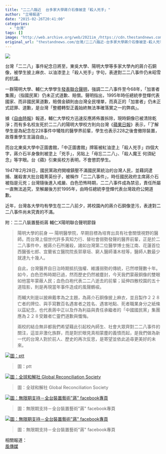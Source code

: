 ```yaml
---
title: "二二八臨近  台多家大學蔣介石像被塗「殺人兇手」"
author: "立場報道"
date: "2015-02-26T20:41:00"
categories:
  - "台灣"
tags: []
image: "http://web.archive.org/web/2021im_/https://cdn.thestandnews.com/media/photos/cache/228-01_y07WB_1200x0.png"
original_url: "thestandnews.com/台灣/二二八臨近-台多家大學蔣介石像被塗-殺人兇手"
---
```

![](http://web.archive.org/web/2021im_/https://cdn.thestandnews.com/media/photos/cache/228-01_y07WB_1200x0.png)

台灣「二二八」事件紀念日將至，東吳大學、陽明大學等多家大學內的蔣介石銅像，被學生披上麻衣、以油漆塗上「殺人兇手」字句，表達對二二八事件仍未昭雪的抗議。

一群陽明大學、輔仁大學學生[發表聯合聲明](http://web.archive.org/web/20210628150733/https://www.facebook.com/Installationart99/posts/1553807514878107)，強調二二八事件至今68年，「加害者集團」（指國民黨）仍未正式道歉、賠償。聲明指出，1995年時任總統李登輝代表國家、而非國民黨道歉，賠償金額則由台灣全民埋單，而真正的「加害者」仍未正式認罪、道歉，是台灣「整體轉型正義始終無法準確落實之一的弊病」。

據《[自由時報](http://web.archive.org/web/20210628150733/http://news.ltn.com.tw/news/politics/breakingnews/1242056)》報道，輔仁大學校方迅速反應將佈置拆除，現時銅像已被清除乾淨；而有多名校友死於二二八的陽明大學校方則向台灣《[蘋果日報](http://web.archive.org/web/20210628150733/http://www.appledaily.com.tw/realtimenews/article/new/20150226/565018/%E7%B1%B2%E5%8B%BF%E5%BF%98228%E3%80%80%E5%A4%A7%E5%AD%B8%E7%94%9F%E4%B8%B2%E8%81%AF%E5%B0%8D%E8%94%A3%E4%BB%8B%E7%9F%B3%E9%8A%85%E5%83%8F%E5%99%B4%E6%BC%86)》表示，「了解學生是為紀念在228事件中犧牲的醫學界前輩，學生也表示228之後會撤除裝置，故尊重學生言論自由」。

而台北東吳大學中正圖書館，「中正圖書館」牌匾被紅油塗上「殺人兇手」四個大字，蔣介石半身像則被塗上「兇手」，另貼上「毋忘二二八」、「殺人魔王 何須紀念」等字眼。台《蘋》引東吳校方表明，不會懲罰學生。

1947年2月28日，國民黨政府開槍鎮壓不滿國民黨統治的台灣人民，並藉詞逮捕、屠殺害大批台籍菁英份子，被稱作「二二八事件」，時任國民政府主席蔣介石被指是元兇；台灣隨後進入戒嚴、白色恐怖時期，二二八事件成為禁忌，責任所屬一直無法追究，至解嚴後方於1995年，由時任總統李登輝代表台灣政府公開道歉。

近年，台灣各大學均有學生在二二八前夕，將校園內的蔣介石銅像塗污，表達對二二八事件尚未究責的不滿。

附：二二八裝置藝術蔣 輔仁X陽明聯合聲明節錄

> 陽明大學的前身 — 陽明醫學院，早期目標為培育出具有社會關懷視野的醫師。而台灣上個世代許多真知力行、替社會弱勢發聲的醫界前輩，正是於二二八事件中，被蔣介石所屠殺，諸如台灣第二位醫學博士施江南、花蓮首位西醫張七郎、宜蘭省立醫院院長郭章垣、窮人醫師潘木枝等，醫師人數最少就達九十幾人。
> 
> 自此，台灣醫界自日治時期抵抗強權、維護弱勢的傳統，已然噤聲數十年。 如今，白色恐怖時期已過，然而歷史仍然被塵封，今天我們蒙蔽銅像的雙眼如他當年蒙蔽人民；血色白袍代表二二八逝去的前輩；延伸四散校園的五十道陰影，則是再現當年事件造成的風聲鶴唳。
> 
> 而輔大則是以披麻戴孝為之主題，為蔣介石銅像披上麻衣，並且製作２２８亡者的牌位、與手寫數百名遇害者之姓名、遇害地點、死者職業身分之紙條以茲紀念，也代表蔣中正以及作為利益與責任承繼者的「中國國民黨」集團應為２２８受難者亡靈們道歉與懺悔。
> 
> 兩校的結合無非都我們希望藉此引起校內師生、社會大眾齊對二二八事件的關注，這並非激化族群，而是對於眼見真相蒙塵的義憤而起，是我們做為新一代的台灣人對於前人、歷史的再次反思，是寄望並依此追尋更美好的未來。

[![圖：ptt](http://web.archive.org/web/2021im_/https://cdn.thestandnews.com/media/photos/cache/0WOq40_35Uhw_1200x0.jpg)](http://web.archive.org/web/20210628150733/https://cdn.thestandnews.com/media/photos/cache/0WOq40_35Uhw_1200x0.jpg)

> 圖：ptt

[![圖：全球和解社 Global Reconciliation Society](http://web.archive.org/web/2021im_/https://cdn.thestandnews.com/media/photos/cache/qcv740_BiVSb_1200x0.jpg)](http://web.archive.org/web/20210628150733/https://cdn.thestandnews.com/media/photos/cache/qcv740_BiVSb_1200x0.jpg)

> 圖：全球和解社 Global Reconciliation Society

[![圖：無限期支持－全台裝置藝術"蔣" facebook專頁](http://web.archive.org/web/2021im_/https://cdn.thestandnews.com/media/photos/cache/10473917_10153075714231061_8667050469305497972_n_ceheF_1200x0.jpg)](http://web.archive.org/web/20210628150733/https://cdn.thestandnews.com/media/photos/cache/10473917_10153075714231061_8667050469305497972_n_ceheF_1200x0.jpg)

> 圖：無限期支持－全台裝置藝術"蔣" facebook專頁

[![圖：無限期支持－全台裝置藝術"蔣" facebook專頁](http://web.archive.org/web/2021im_/https://cdn.thestandnews.com/media/photos/cache/10011186_10153075714201061_5504203625785813786_n_5SNHn_1200x0.jpg)](http://web.archive.org/web/20210628150733/https://cdn.thestandnews.com/media/photos/cache/10011186_10153075714201061_5504203625785813786_n_5SNHn_1200x0.jpg)

> 圖：無限期支持－全台裝置藝術"蔣" facebook專頁

相關報道：  
[風傳媒](http://web.archive.org/web/20210628150733/http://www.storm.mg/article/42619)